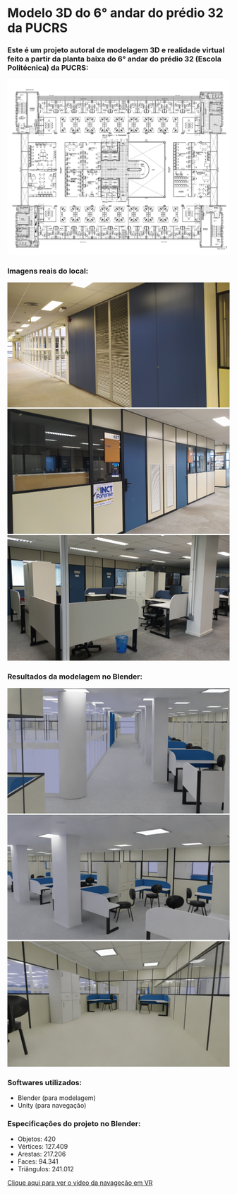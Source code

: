 # Modelo 3D do 6° andar do prédio 32 da PUCRS

<h3>Este é um projeto autoral de modelagem 3D e realidade virtual feito a partir da planta baixa do 6° andar do prédio 32 (Escola Politécnica) da PUCRS:</h3>

![My Image](Imagens/planta.jpg)

<h3>Imagens reais do local:</h3>

![My Image](Imagens/fotoReal.jpg)
![My Image](Imagens/fotoReal2.jpg)
![My Image](Imagens/fotoReal3.jpg)

<h3>Resultados da modelagem no Blender:</h3>

![My Image](Imagens/sextoRenderizado.png)
![My Image](Imagens/sextoRenderizado1.png)
![My Image](Imagens/sextoRenderizado2.png)

<h3>Softwares utilizados:</h3>

- Blender (para modelagem)
- Unity (para navegação)

<h3>Especificações do projeto no Blender:</h3>

- Objetos: 420
- Vértices: 127.409
- Arestas: 217.206
- Faces: 94.341
- Triângulos: 241.012


<a href="https://www.youtube.com/watch?v=9UrBAzpAPdE">Clique aqui para ver o vídeo da navageção em VR</a>

